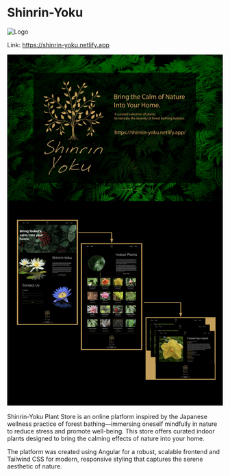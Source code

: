 # Shinrin-Yoku

![Logo](Logo_shirinYoku_2.png)

Link: https://shinrin-yoku.netlify.app

![Presentation image](Shinrin-Yoku_Presentation_full.jpg)

Shinrin-Yoku Plant Store is an online platform inspired by the Japanese wellness practice of forest bathing—immersing oneself mindfully in nature to reduce stress and promote well-being. This store offers curated indoor plants designed to bring the calming effects of nature into your home.

The platform was created using Angular for a robust, scalable frontend and Tailwind CSS for modern, responsive styling that captures the serene aesthetic of nature.




